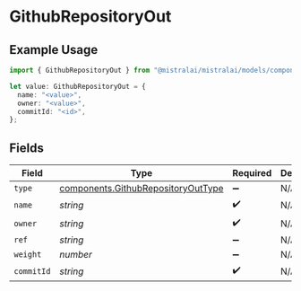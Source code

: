 # GithubRepositoryOut

## Example Usage

```typescript
import { GithubRepositoryOut } from "@mistralai/mistralai/models/components";

let value: GithubRepositoryOut = {
  name: "<value>",
  owner: "<value>",
  commitId: "<id>",
};
```

## Fields

| Field                                                                                    | Type                                                                                     | Required                                                                                 | Description                                                                              |
| ---------------------------------------------------------------------------------------- | ---------------------------------------------------------------------------------------- | ---------------------------------------------------------------------------------------- | ---------------------------------------------------------------------------------------- |
| `type`                                                                                   | [components.GithubRepositoryOutType](../../models/components/githubrepositoryouttype.md) | :heavy_minus_sign:                                                                       | N/A                                                                                      |
| `name`                                                                                   | *string*                                                                                 | :heavy_check_mark:                                                                       | N/A                                                                                      |
| `owner`                                                                                  | *string*                                                                                 | :heavy_check_mark:                                                                       | N/A                                                                                      |
| `ref`                                                                                    | *string*                                                                                 | :heavy_minus_sign:                                                                       | N/A                                                                                      |
| `weight`                                                                                 | *number*                                                                                 | :heavy_minus_sign:                                                                       | N/A                                                                                      |
| `commitId`                                                                               | *string*                                                                                 | :heavy_check_mark:                                                                       | N/A                                                                                      |